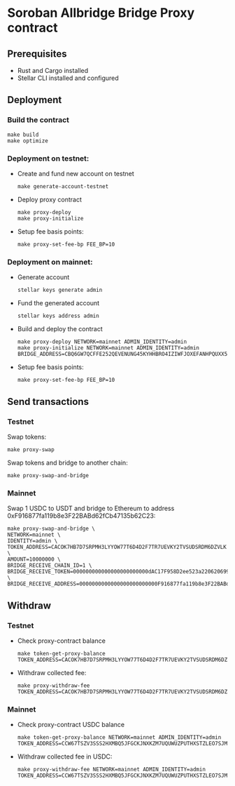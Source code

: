 # Soroban Allbridge Bridge Proxy contract

## Prerequisites
 * Rust and Cargo installed
 * Stellar CLI installed and configured

## Deployment

### Build the contract
```shell
make build
make optimize
```

### Deployment on testnet:
  * Create and fund new account on testnet
    ```shell
    make generate-account-testnet
    ```
  * Deploy proxy contract
    ```shell
    make proxy-deploy
    make proxy-initialize
    ```
  * Setup fee basis points:
    ```shell
    make proxy-set-fee-bp FEE_BP=10
    ```
    

### Deployment on mainnet:
  * Generate account 
    ```shell
    stellar keys generate admin
    ```
  * Fund the generated account
    ```shell
    stellar keys address admin
    ```
  * Build and deploy the contract 
    ```shell
    make proxy-deploy NETWORK=mainnet ADMIN_IDENTITY=admin
    make proxy-initialize NETWORK=mainnet ADMIN_IDENTITY=admin BRIDGE_ADDRESS=CBQ6GW7QCFFE252QEVENUNG45KYHHBRO4IZIWFJOXEFANHPQUXX5NFWV
    ```
  * Setup fee basis points:
    ```shell
    make proxy-set-fee-bp FEE_BP=10
    ```

## Send transactions
### Testnet
Swap tokens:
```shell
make proxy-swap
```

Swap tokens and bridge to another chain:
```shell
make proxy-swap-and-bridge
```

### Mainnet
Swap 1 USDC to USDT and bridge to Ethereum to address 0xF916877fa119b8e3F22BABd62fCb47135b62C23:
```shell
make proxy-swap-and-bridge \
NETWORK=mainnet \
IDENTITY=admin \
TOKEN_ADDRESS=CACOK7HB7D7SRPMH3LYYOW77T6D4D2F7TR7UEVKY2TVSUDSRDM6DZVLK \
AMOUNT=10000000 \
BRIDGE_RECEIVE_CHAIN_ID=1 \
BRIDGE_RECEIVE_TOKEN=000000000000000000000000dAC17F958D2ee523a2206206994597C13D831ec7 \
BRIDGE_RECEIVE_ADDRESS=0000000000000000000000000F916877fa119b8e3F22BABd62fCb47135b62C23 
```

## Withdraw
### Testnet
  * Check proxy-contract balance
    ```shell
    make token-get-proxy-balance TOKEN_ADDRESS=CACOK7HB7D7SRPMH3LYYOW77T6D4D2F7TR7UEVKY2TVSUDSRDM6DZVLK
    ```
  * Withdraw collected fee:
    ```shell
    make proxy-withdraw-fee TOKEN_ADDRESS=CACOK7HB7D7SRPMH3LYYOW77T6D4D2F7TR7UEVKY2TVSUDSRDM6DZVLK
    ```

### Mainnet
  * Check proxy-contract USDC balance
    ```shell
    make token-get-proxy-balance NETWORK=mainnet ADMIN_IDENTITY=admin  TOKEN_ADDRESS=CCW67TSZV3SSS2HXMBQ5JFGCKJNXKZM7UQUWUZPUTHXSTZLEO7SJMI75
    ```
  * Withdraw collected fee in USDC:
    ```shell
    make proxy-withdraw-fee NETWORK=mainnet ADMIN_IDENTITY=admin TOKEN_ADDRESS=CCW67TSZV3SSS2HXMBQ5JFGCKJNXKZM7UQUWUZPUTHXSTZLEO7SJMI75
    ```
